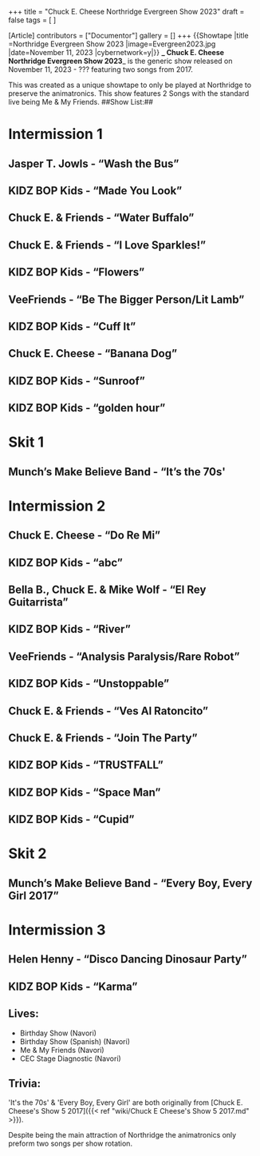 +++
title = "Chuck E. Cheese Northridge Evergreen Show 2023"
draft = false
tags = [ ]

[Article]
contributors = ["Documentor"]
gallery = []
+++
{{Showtape
|title =Northridge Evergreen Show 2023
|image=Evergreen2023.jpg
|date=November 11, 2023
|cybernetwork=y|}}
**_ Chuck E. Cheese Northridge Evergreen Show 2023**_ is the generic show released on November 11, 2023 - ??? featuring two songs from 2017.

This was created as a unique showtape to only be played at Northridge to preserve the animatronics. This show features 2 Songs with the standard live being Me & My Friends.
##Show List:##

# **Intermission 1**
## Jasper T. Jowls - “Wash the Bus”
## KIDZ BOP Kids - “Made You Look”
## Chuck E. & Friends - “Water Buffalo”
## Chuck E. & Friends - “I Love Sparkles!”
## KIDZ BOP Kids - “Flowers”
## VeeFriends - “Be The Bigger Person/Lit Lamb”
## KIDZ BOP Kids - “Cuff It”
## Chuck E. Cheese - “Banana Dog”
## KIDZ BOP Kids - “Sunroof”
## KIDZ BOP Kids - “golden hour”
# **Skit 1**
## Munch’s Make Believe Band - “It’s the 70s'
# **Intermission 2**
## Chuck E. Cheese - “Do Re Mi”
## KIDZ BOP Kids - “abc”
## Bella B., Chuck E. & Mike Wolf - “El Rey Guitarrista”
## KIDZ BOP Kids - “River”
## VeeFriends - “Analysis Paralysis/Rare Robot”
## KIDZ BOP Kids - “Unstoppable”
## Chuck E. & Friends - “Ves Al Ratoncito”
## Chuck E. & Friends - “Join The Party”
## KIDZ BOP Kids - “TRUSTFALL”
## KIDZ BOP Kids - “Space Man”
## KIDZ BOP Kids - “Cupid”
# **Skit 2**
## Munch’s Make Believe Band - “Every Boy, Every Girl 2017”
# **Intermission 3** 
## Helen Henny - “Disco Dancing Dinosaur Party”
## KIDZ BOP Kids - “Karma”

## Lives: ##

* Birthday Show (Navori)
* Birthday Show (Spanish) (Navori)
* Me & My Friends (Navori)
* CEC Stage Diagnostic (Navori)

## Trivia: ##
'It's the 70s' & 'Every Boy, Every Girl' are both originally from [Chuck E. Cheese's Show 5 2017]({{< ref "wiki/Chuck E Cheese's Show 5 2017.md" >}}). 

Despite being the main attraction of Northridge the animatronics only preform two songs per show rotation.